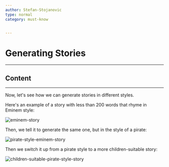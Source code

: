 ```yaml
---
author: Stefan-Stojanovic
type: normal
category: must-know
 

---
```


# Generating Stories

---

## Content

---

Now, let's see how we can generate stories in different styles.

Here's an example of a story with less than 200 words that rhyme in Eminem style:

![eminem-story](https://img.enkipro.com/5984aaf27df3ababaff440319b1c122d.png)

Then, we tell it to generate the same one, but in the style of a pirate:

![pirate-style-eminem-story](https://img.enkipro.com/5fefe4ae30e3cede0e206ea13a5262b9.png)

Then we switch it up from a pirate style to a more children-suitable story:

![children-suitable-pirate-style-story](https://img.enkipro.com/43f8a8903e35e8d907f5f59351b1ae85.png)